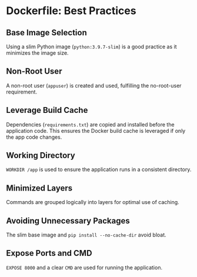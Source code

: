 # Dockerfile: Best Practices

## Base Image Selection
Using a slim Python image (`python:3.9.7-slim`) is a good practice as it minimizes the image size.

## Non-Root User
A non-root user (`appuser`) is created and used, fulfilling the no-root-user requirement.

## Leverage Build Cache
Dependencies (`requirements.txt`) are copied and installed before the application code. This ensures the Docker build cache is leveraged if only the app code changes.

## Working Directory
`WORKDIR /app` is used to ensure the application runs in a consistent directory.

## Minimized Layers
Commands are grouped logically into layers for optimal use of caching.

## Avoiding Unnecessary Packages
The slim base image and `pip install --no-cache-dir` avoid bloat.

## Expose Ports and CMD
`EXPOSE 8000` and a clear `CMD` are used for running the application.
